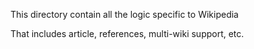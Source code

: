 This directory contain all the logic specific to Wikipedia

That includes article, references, multi-wiki support, etc.
